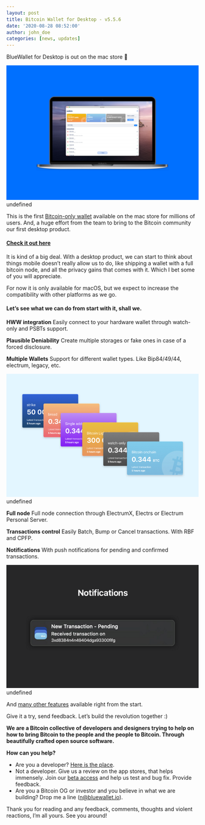 ```yaml
---
layout: post
title: Bitcoin Wallet for Desktop - v5.5.6
date: '2020-08-28 08:52:00'
author: john_doe
categories: [news, updates]
---
```


BlueWallet for Desktop is out on the mac store 

![](/_posts/img/1__ylHJ4Hf5by83gH6JS5HGFA.png)
undefined

This is the first [Bitcoin-only wallet](https://bluewallet.io) available on the mac store for millions of users. And, a huge effort from the team to bring to the Bitcoin community our first desktop product.

#### [Check it out here](https://bluewallet.io/desktop-bitcoin-wallet/)

It is kind of a big deal. With a desktop product, we can start to think about things mobile doesn’t really allow us to do, like shipping a wallet with a full bitcoin node, and all the privacy gains that comes with it. Which I bet some of you will appreciate.

For now it is only available for macOS, but we expect to increase the compatibility with other platforms as we go.

#### **Let’s see what we can do from start with it, shall we.**

**HWW integration** Easily connect to your hardware wallet through watch-only and PSBTs support.

**Plausible Deniability** Create multiple storages or fake ones in case of a forced disclosure.

**Multiple Wallets** Support for different wallet types. Like Bip84/49/44, electrum, legacy, etc.

![](/_posts/img/1__OWQvkS45QPso6l8X8FVIPQ.png)
undefined

**Full node** Full node connection through ElectrumX, Electrs or Electrum Personal Server.

**Transactions control** Easily Batch, Bump or Cancel transactions. With RBF and CPFP.

**Notifications** With push notifications for pending and confirmed transactions.

![](/_posts/img/1__pdu00hpS1hRgjpHcnBfycg.png)
undefined

And [many other features](https://bluewallet.io/features/) available right from the start.

Give it a try, send feedback. Let’s build the revolution together :)

**We are a Bitcoin collective of developers and designers trying to help on how to bring Bitcoin to the people and the people to Bitcoin. Through beautifully crafted open source software.**

**How can you help?**

*   Are you a developer? [Here is the place](https://github.com/BlueWallet/BlueWallet).
*   Not a developer. Give us a review on the app stores, that helps immensely. Join our [beta access](https://testflight.apple.com/join/8KtgcwC6) and help us test and bug fix. Provide feedback.
*   Are you a Bitcoin OG or investor and you believe in what we are building? Drop me a line (n@bluewallet.io).

Thank you for reading and any feedback, comments, thoughts and violent reactions, I’m all yours. See you around!